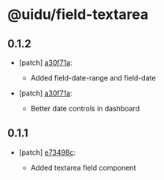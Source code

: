 # @uidu/field-textarea

## 0.1.2
- [patch] [a30f71a](https://github.org/uidu-org/guidu/commits/a30f71a):

  - Added field-date-range and field-date
- [patch] [a30f71a](https://github.org/uidu-org/guidu/commits/a30f71a):

  - Better date controls in dashboard

## 0.1.1
- [patch] [e73498c](https://github.org/uidu-org/guidu/commits/e73498c):

  - Added textarea field component
